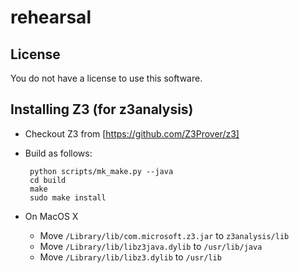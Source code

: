 rehearsal
=========

## License

You do not have a license to use this software.

## Installing Z3 (for z3analysis)

- Checkout Z3 from [https://github.com/Z3Prover/z3]
- Build as follows:

       python scripts/mk_make.py --java
       cd build
       make
       sudo make install

- On MacOS X
  + Move `/Library/lib/com.microsoft.z3.jar` to `z3analysis/lib`
  + Move `/Library/lib/libz3java.dylib` to `/usr/lib/java`
  + Move `/Library/lib/libz3.dylib` to `/usr/lib`


